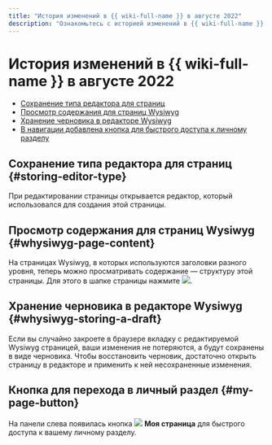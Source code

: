```yaml
---
title: "История изменений в {{ wiki-full-name }} в августе 2022"
description: "Ознакомьтесь с историей изменений в {{ wiki-full-name }} за август 2022."
---
```


# История изменений в {{ wiki-full-name }} в августе 2022

* [Сохранение типа редактора для страниц](#storing-editor-type)
* [Просмотр содержания для страниц Wysiwyg](#whysiwyg-page-content)
* [Хранение черновика в редакторе Wysiwyg](#whysiwyg-storing-a-draft)
* [В навигации добавлена кнопка для быстрого доступа к личному разделу](#my-page-button)

## Сохранение типа редактора для страниц {#storing-editor-type}

При редактировании страницы открывается редактор, который использовался для создания этой страницы.

## Просмотр содержания для страниц Wysiwyg {#whysiwyg-page-content}

На страницах Wysiwyg, в которых используются заголовки разного уровня, теперь можно просматривать содержание — структуру этой страницы. Для этого в шапке страницы нажмите ![](../../_assets/wiki/svg/ico-toc.svg).

## Хранение черновика в редакторе Wysiwyg {#whysiwyg-storing-a-draft}

Если вы случайно закроете в браузере вкладку с редактируемой Wysiwyg страницей, ваши изменения не потеряются, а будут сохранены в виде черновика. Чтобы восстановить черновик, достаточно открыть страницу в редакторе и применить к ней несохраненные изменения.

## Кнопка для перехода в личный раздел {#my-page-button}

На панели слева появилась кнопка ![](../../_assets/wiki/svg/my-page.svg) **Моя страница** для быстрого доступа к вашему личному разделу.